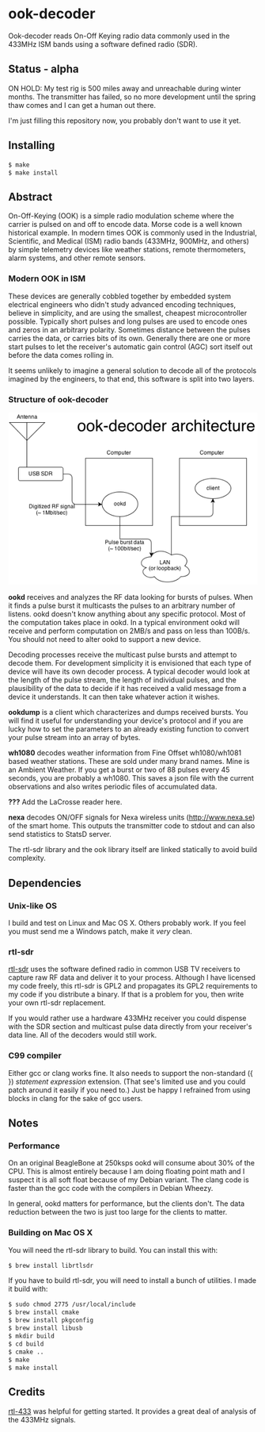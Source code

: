 ook-decoder
===========


Ook-decoder reads On-Off Keying radio data commonly used in the 433MHz ISM bands using a software defined radio (SDR).

Status - alpha
--------------

ON HOLD: My test rig is 500 miles away and unreachable during winter months. The transmitter
has failed, so no more development until the spring thaw comes and I can get a human out there.

I'm just filling this repository now, you probably don't want to use it yet.

Installing
--------

    $ make
    $ make install

Abstract
--------

On-Off-Keying (OOK) is a simple radio modulation scheme where the
carrier is pulsed on and off to encode data. Morse code is a well known
historical example. In modern times OOK is commonly used in the
Industrial, Scientific, and Medical (ISM) radio bands (433MHz, 900MHz, and others) by simple
telemetry devices like weather stations, remote thermometers, 
alarm systems, and other remote sensors.

### Modern OOK in ISM ###

These devices are generally cobbled together by embedded system
electrical engineers who didn't study advanced encoding techniques,
believe in simplicity, and are using the smallest, cheapest
microcontroller possible. Typically short pulses and long pulses are
used to encode ones and zeros in an arbitrary polarity. Sometimes
distance between the pulses carries the data, or carries bits of its
own. Generally there are one or more start pulses to let the receiver's
automatic gain control (AGC) sort itself out before the data comes
rolling in.

It seems unlikely to imagine a general solution to decode all of the
protocols imagined by the engineers, to that end, this software is
split into two layers.

### Structure of ook-decoder ###

![architecture diagram](img/architecture.png)

**ookd** receives and analyzes the RF data looking for bursts of
pulses. When it finds a pulse burst it multicasts the pulses to an
arbitrary number of listens. ookd doesn't know anything
about any specific protocol. Most of the computation takes place in
ookd. In a typical environment ookd will receive and perform
computation on 2MB/s and pass on less than 100B/s. You should not need
to alter ookd to support a new device.

Decoding processes receive the multicast pulse bursts and attempt
to decode them.  For development simplicity it is envisioned that each
type of device will have its own decoder process. A typical decoder
would look at the length of the pulse stream, the length of individual
pulses, and the plausibility of the data to decide if it has received
a valid message from a device it understands. It can then take
whatever action it wishes.

**ookdump** is a client which characterizes and dumps received
bursts.  You will find it useful for understanding your device's
protocol and if you are lucky how to set the parameters to an already
existing function to convert your pulse stream into an array of bytes.

**wh1080** decodes weather information from Fine Offset wh1080/wh1081 based weather stations. These are sold under many brand names. Mine is an Ambient Weather. If you get 
a burst or two of 88 pulses every 45 seconds, you are probably a wh1080. This saves a json file with the current observations and also writes periodic files of accumulated data.

**???** Add the LaCrosse reader here.

**nexa** decodes ON/OFF signals for Nexa wireless units (http://www.nexa.se) of the smart home. This outputs the transmitter code to stdout and can also send statistics to StatsD server.

The rtl-sdr library and the ook library itself are linked statically to 
avoid build complexity.


Dependencies
------------

### Unix-like OS ###

I build and test on Linux and Mac OS X. Others probably work. If you feel you must send me a Windows patch, make it *very* clean.

### rtl-sdr ###
[rtl-sdr](http://sdr.osmocom.org/trac/wiki/rtl-sdr) uses the software defined radio in common USB TV receivers to capture raw RF data and deliver it to your process. Although I have licensed my code freely, this rtl-sdr is GPL2 and propagates its GPL2 requirements to my code if you distribute a binary. If that is a problem for you, then write your own rtl-sdr replacement.

If you would rather use a hardware 433MHz receiver you could dispense with the SDR section and multicast pulse data directly from your receiver's data line. All of the decoders would still work.

### C99 compiler ###
Either gcc or clang works fine. It also needs to support the non-standard ({ }) *statement expression* extension. (That see's limited use and you could patch around it easily if you need to.) Just be happy I refrained from using blocks in clang for the sake of gcc users.

Notes
-----

### Performance ###

On an original BeagleBone at 250ksps ookd will consume about 30% of the CPU. This is almost entirely because I am doing floating point math and I suspect it is all soft float because of my Debian variant. The clang code is faster than the gcc code with the compilers in Debian Wheezy.

In general, ookd matters for performance, but the clients don't. The data reduction between the two is just too large for the clients to matter.

### Building on Mac OS X ###

You will need the rtl-sdr library to build. You can install this with:

    $ brew install librtlsdr

If you have to build rtl-sdr, you will need to install a bunch of utilities. I made it build with:

    $ sudo chmod 2775 /usr/local/include
    $ brew install cmake
    $ brew install pkgconfig
    $ brew install libusb
    $ mkdir build
    $ cd build
    $ cmake ..
    $ make
    $ make install
    

Credits
-------

[rtl-433](https://github.com/merbanan/rtl_433) was helpful for getting started. It provides a great deal of analysis of the 433MHz signals.
